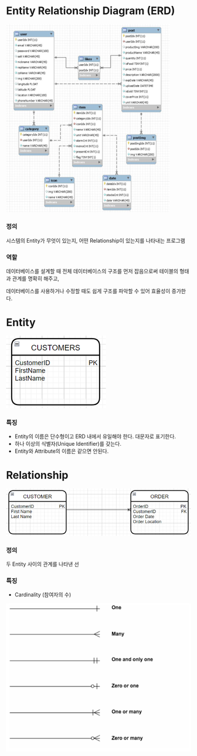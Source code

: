 # Entity Relationship Diagram (ERD)

<img src="01_ERD.assets/image-20220614105348548.png" alt="image-20220614105348548" style="zoom:50%;" />

### 정의

시스템의 Entity가 무엇이 있는지, 어떤 Relationship이 있는지를 나타내는 프로그램



### 역할

데이터베이스를 설계할 때 전체 데이터베이스의 구조를 먼저 잡음으로써 테이블의 형태과 관계를 명확히 해주고,

데이터베이스를 사용하거나 수정할 때도 쉽게 구조를 파악할 수 있어 효율성이 증가한다.



# Entity

![image-20220614115427318](01_ERD.assets/image-20220614115427318.png)

### 특징

- Entity의 이름은 단수형이고 ERD 내에서 유일해야 한다. 대문자로 표기한다.
- 하나 이상의 식별자(Unique Identifier)를 갖는다.
- Entity와 Attribute의 이름은 같으면 안된다.



# Relationship

![image-20220614120319928](01_ERD.assets/image-20220614120319928.png)

### 정의

두 Entity 사이의 관계를 나타낸 선



### 특징

- Cardinality (참여자의 수)

<img src="01_ERD.assets/image-20220614120926108.png" alt="image-20220614120926108" style="zoom:80%;" />